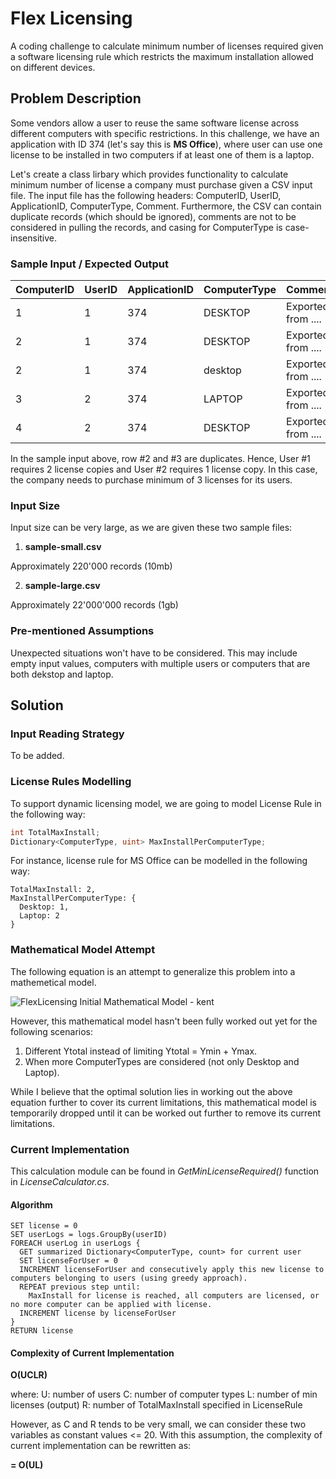 # Flex Licensing
A coding challenge to calculate minimum number of licenses required given a software licensing rule which restricts the maximum installation allowed on different devices.

## Problem Description
Some vendors allow a user to reuse the same software license across different computers with specific restrictions. In this challenge, we have an application with ID 374 (let's say this is **MS Office**), where user can use one license to be installed in two computers if at least one of them is a laptop.

Let's create a class lirbary which provides functionality to calculate minimum number of license a company must purchase given a CSV input file. The input file has the following headers: ComputerID, UserID, ApplicationID, ComputerType, Comment. Furthermore, the CSV can contain duplicate records (which should be ignored), comments are not to be considered in pulling the records, and casing for ComputerType is case-insensitive.

### Sample Input / Expected Output
| ComputerID    | UserID        | ApplicationID  | ComputerType  | Comment                     |     
| ------------- |:------------- | -------------- |:------------- |:--------------------------- |
| 1             | 1             | 374            | DESKTOP       | Exported from ....          |
| 2             | 1             | 374            | DESKTOP       | Exported from ....          |
| 2             | 1             | 374            | desktop       | Exported from ....          |
| 3             | 2             | 374            | LAPTOP        | Exported from ....          |
| 4             | 2             | 374            | DESKTOP       | Exported from ....          |

In the sample input above, row #2 and #3 are duplicates. Hence, User #1 requires 2 license copies and User #2 requires 1 license copy. In this case, the company needs to purchase minimum of 3 licenses for its users.

### Input Size
Input size can be very large, as we are given these two sample files:
1. **sample-small.csv**

Approximately 220'000 records (10mb)

2. **sample-large.csv**

Approximately 22'000'000 records (1gb)

### Pre-mentioned Assumptions
Unexpected situations won't have to be considered. This may include empty input values, computers with multiple users or computers that are both dekstop and laptop.

## Solution
### Input Reading Strategy
To be added.

### License Rules Modelling
To support dynamic licensing model, we are going to model License Rule in the following way:
```c#
int TotalMaxInstall;
Dictionary<ComputerType, uint> MaxInstallPerComputerType;
```

For instance, license rule for MS Office can be modelled in the following way:
```
TotalMaxInstall: 2,
MaxInstallPerComputerType: {
  Desktop: 1,
  Laptop: 2
}
```

### Mathematical Model Attempt
The following equation is an attempt to generalize this problem into a mathemetical model.

![FlexLicensing Initial Mathematical Model - kent](http://i.imgur.com/mSBKDrg.png)

However, this mathematical model hasn't been fully worked out yet for the following scenarios:
1. Different Ytotal instead of limiting Ytotal = Ymin + Ymax.
2. When more ComputerTypes are considered (not only Desktop and Laptop).

While I believe that the optimal solution lies in working out the above equation further to cover its current limitations, this mathematical model is temporarily dropped until it can be worked out further to remove its current limitations.

### Current Implementation
This calculation module can be found in *GetMinLicenseRequired()* function in *LicenseCalculator.cs*.

#### Algorithm
```
SET license = 0
SET userLogs = logs.GroupBy(userID)
FOREACH userLog in userLogs {
  GET summarized Dictionary<ComputerType, count> for current user
  SET licenseForUser = 0
  INCREMENT licenseForUser and consecutively apply this new license to computers belonging to users (using greedy approach).
  REPEAT previous step until:
    MaxInstall for license is reached, all computers are licensed, or no more computer can be applied with license.
  INCREMENT license by licenseForUser
}
RETURN license
```

#### Complexity of Current Implementation
**O(UCLR)**

where:
U: number of users
C: number of computer types
L: number of min licenses (output)
R: number of TotalMaxInstall specified in LicenseRule

However, as C and R tends to be very small, we can consider these two variables as constant values <= 20. With this assumption, the complexity of current implementation can be rewritten as:

**= O(UL)**
